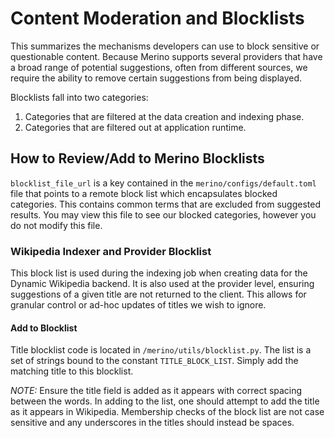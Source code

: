 # Content Moderation and Blocklists
This summarizes the mechanisms developers can use to block sensitive or questionable content.
Because Merino supports several providers that have a broad range of potential suggestions, often from different sources, we require the ability to remove certain suggestions from being displayed.

Blocklists fall into two categories:
1. Categories that are filtered at the data creation and indexing phase.
2. Categories that are filtered out at application runtime.

## How to Review/Add to Merino Blocklists
`blocklist_file_url` is a key contained in the `merino/configs/default.toml` file that points to a remote block list which encapsulates blocked categories. This contains common terms that are excluded from suggested results. You may view this file to see our blocked categories, however you do not modify this file.

### Wikipedia Indexer and Provider Blocklist
This block list is used during the indexing job when creating data for the Dynamic Wikipedia backend.
It is also used at the provider level, ensuring suggestions of a given title are not returned to the client.
This allows for granular control or ad-hoc updates of titles we wish to ignore.

#### Add to Blocklist
Title blocklist code is located in `/merino/utils/blocklist.py`.
The list is a set of strings bound to the constant `TITLE_BLOCK_LIST`.
Simply add the matching title to this blocklist.

*NOTE:* Ensure the title field is added as it appears with correct spacing between the words.
In adding to the list, one should attempt to add the title as it appears in Wikipedia.
Membership checks of the block list are not case sensitive and any underscores in the titles should instead be spaces.
